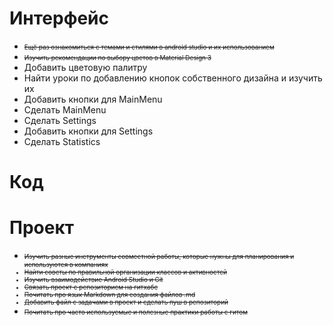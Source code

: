 # Интерфейс
+ <font size = "1">~~Ещё раз ознакомиться с темами и стилями в android studio и их использованием~~
+ ~~Изучить рекомендации по выбору цветов в Material Design 3~~</font>
+ Добавить цветовую палитру
+ Найти уроки по добавлению кнопок собственного дизайна и изучить их
+ Добавить кнопки для MainMenu
+ Сделать MainMenu
+ Сделать Settings
+ Добавить кнопки для Settings
+ Сделать Statistics

# Код


# Проект
+ <font size = "1">~~Изучить разные инструменты совместной работы, которые нужны для планирования и используются в компаниях~~
+ ~~Найти советы по правильной организации классов и активностей~~
+ ~~Изучить взаимодействие Android Studio и Git~~
+ ~~Связать проект с репозиторием на гитхабе~~
+ ~~Почитать про язык Markdown для создания файлов .md~~
+ ~~Добавить файл с задачами в проект и сделать пуш в репозиторий~~
+ ~~Почитать про часто используемые и полезные практики работы с гитом~~</font>
